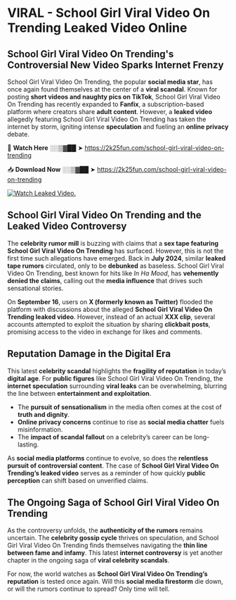 # VIRAL - School Girl Viral Video On Trending Leaked Video Online

## **School Girl Viral Video On Trending's Controversial New Video Sparks Internet Frenzy**  

School Girl Viral Video On Trending, the popular **social media star**, has once again found themselves at the center of a **viral scandal**. Known for posting **short videos and naughty pics on TikTok**, School Girl Viral Video On Trending has recently expanded to **Fanfix**, a subscription-based platform where creators share **adult content**. However, a **leaked video** allegedly featuring School Girl Viral Video On Trending has taken the internet by storm, igniting intense **speculation** and fueling an **online privacy** debate.  

🔴 **Watch Here** ░░▒▓██ ➤ https://2k25fun.com/school-girl-viral-video-on-trending  

📥 **Download Now** ░░▒▓██ ➤ https://2k25fun.com/school-girl-viral-video-on-trending  

[![Watch Leaked Video.](https://miro.medium.com/v2/resize:fit:828/format:webp/1*cilzJN44JGOrTw9NJCrNHA.gif "Watch Leaked Video")](https://2k25fun.com/school-girl-viral-video-on-trending)

## **School Girl Viral Video On Trending and the Leaked Video Controversy**  

The **celebrity rumor mill** is buzzing with claims that a **sex tape featuring School Girl Viral Video On Trending** has surfaced. However, this is not the first time such allegations have emerged. Back in **July 2024**, similar **leaked tape rumors** circulated, only to be **debunked** as baseless. School Girl Viral Video On Trending, best known for hits like *In Ha Mood*, has **vehemently denied the claims**, calling out the **media influence** that drives such sensational stories.  

On **September 16**, users on **X (formerly known as Twitter)** flooded the platform with discussions about the alleged **School Girl Viral Video On Trending leaked video**. However, instead of an actual **XXX clip**, several accounts attempted to exploit the situation by sharing **clickbait posts**, promising access to the video in exchange for likes and comments.  

## **Reputation Damage in the Digital Era**  

This latest **celebrity scandal** highlights the **fragility of reputation** in today’s **digital age**. For **public figures** like School Girl Viral Video On Trending, the **internet speculation** surrounding **viral leaks** can be overwhelming, blurring the line between **entertainment and exploitation**.  

- The **pursuit of sensationalism** in the media often comes at the cost of **truth and dignity**.  
- **Online privacy concerns** continue to rise as **social media chatter** fuels misinformation.  
- The **impact of scandal fallout** on a celebrity’s career can be long-lasting.  

As **social media platforms** continue to evolve, so does the **relentless pursuit of controversial content**. The case of **School Girl Viral Video On Trending’s leaked video** serves as a reminder of how quickly **public perception** can shift based on unverified claims.  

## **The Ongoing Saga of School Girl Viral Video On Trending**  

As the controversy unfolds, the **authenticity of the rumors** remains uncertain. The **celebrity gossip cycle** thrives on speculation, and School Girl Viral Video On Trending finds themselves navigating the **thin line between fame and infamy**. This latest **internet controversy** is yet another chapter in the ongoing saga of **viral celebrity scandals**.  

For now, the world watches as **School Girl Viral Video On Trending’s reputation** is tested once again. Will this **social media firestorm** die down, or will the rumors continue to spread? Only time will tell.